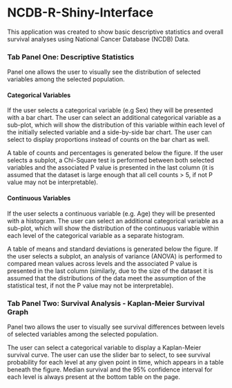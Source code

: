 # NCDB-R-Shiny-Interface

This application was created to show basic descriptive statistics and overall survival analyses using National Cancer Database (NCDB) Data.

### Tab Panel One: Descriptive Statistics

Panel one allows the user to visually see the distribution of selected variables among the selected population. 

#### Categorical Variables
   If the user selects a categorical variable (e.g Sex) they will be presented with a bar chart. The user can select an additional categorical variable as a sub-plot, which will show the distribution of this variable within each level of the initially selected variable and a side-by-side bar chart. The user can select to display proportions instead of counts on the bar chart as well.
  
  A table of counts and percentages is generated below the figure. If the user selects a subplot, a Chi-Square test is performed between both selected variables and the associated P value is presented in the last column (it is assumed that the dataset is large enough that all cell counts > 5, if not P value may not be interpretable). 

#### Continuous Variables
   If the user selects a continuous variable (e.g. Age) they will be presented with a histogram. The user can select an additional categorical variable as a sub-plot, which will show the distribution of the continuous variable within each level of the categorical variable as a separate histogram. 
   
   A table of means and standard deviations is generated below the figure. If the user selects a subplot, an analysis of variance (ANOVA) is performed to compared mean values across levels and the associated P value is presented in the last column (similarly, due to the size of the dataset it is assumed that the distributions of the data meet the assumption of the statistical test, if not the P value may not be interpretable). 
  
### Tab Panel Two: Survival Analysis - Kaplan-Meier Survival Graph

Panel two allows the user to visually see survival differences between levels of selected variables among the selected population. 

   The user can select a categorical variable to display a Kaplan-Meier survival curve. The user can use the slider bar to select, to see survival probability for each level at any given point in time, which appears in a table beneath the figure.  Median survival and the 95% confidence interval for each level is always present at the bottom table on the page.
